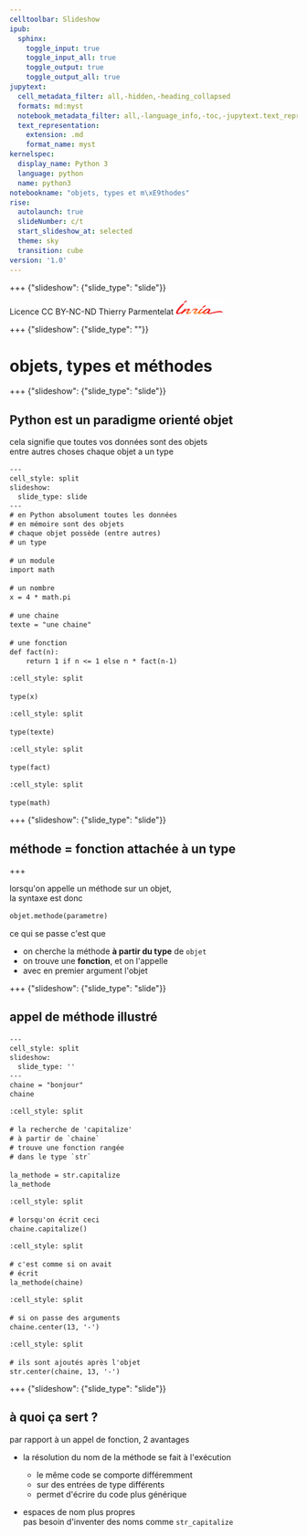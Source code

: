 ```yaml
---
celltoolbar: Slideshow
ipub:
  sphinx:
    toggle_input: true
    toggle_input_all: true
    toggle_output: true
    toggle_output_all: true
jupytext:
  cell_metadata_filter: all,-hidden,-heading_collapsed
  formats: md:myst
  notebook_metadata_filter: all,-language_info,-toc,-jupytext.text_representation.jupytext_version,-jupytext.text_representation.format_version
  text_representation:
    extension: .md
    format_name: myst
kernelspec:
  display_name: Python 3
  language: python
  name: python3
notebookname: "objets, types et m\xE9thodes"
rise:
  autolaunch: true
  slideNumber: c/t
  start_slideshow_at: selected
  theme: sky
  transition: cube
version: '1.0'
---
```


+++ {"slideshow": {"slide_type": "slide"}}

<div class="licence">
<span>Licence CC BY-NC-ND</span>
<span>Thierry Parmentelat</span>
<span><img src="media/inria-25-alpha.png" /></span>
</div>

+++ {"slideshow": {"slide_type": ""}}

# objets, types et méthodes

+++ {"slideshow": {"slide_type": "slide"}}

## Python est un paradigme orienté objet  

cela signifie que toutes vos données sont des objets  
entre autres choses chaque objet a un type

```{code-cell}
---
cell_style: split
slideshow:
  slide_type: slide
---
# en Python absolument toutes les données
# en mémoire sont des objets
# chaque objet possède (entre autres)
# un type

# un module
import math

# un nombre
x = 4 * math.pi

# une chaine
texte = "une chaine"

# une fonction
def fact(n):
    return 1 if n <= 1 else n * fact(n-1)
```

```{code-cell}
:cell_style: split

type(x)
```

```{code-cell}
:cell_style: split

type(texte)
```

```{code-cell}
:cell_style: split

type(fact)
```

```{code-cell}
:cell_style: split

type(math)
```

+++ {"slideshow": {"slide_type": "slide"}}

## méthode = fonction attachée à un type

+++

lorsqu'on appelle un méthode sur un objet,  
la syntaxe est donc  

```python
objet.methode(parametre)
```
    
ce qui se passe c'est que

* on cherche la méthode **à partir du type** de `objet`  
* on trouve une **fonction**, et on l'appelle 
* avec en premier argument l'objet

+++ {"slideshow": {"slide_type": "slide"}}

## appel de méthode illustré

```{code-cell}
---
cell_style: split
slideshow:
  slide_type: ''
---
chaine = "bonjour"
chaine
```

```{code-cell}
:cell_style: split

# la recherche de 'capitalize' 
# à partir de `chaine`
# trouve une fonction rangée
# dans le type `str`

la_methode = str.capitalize
la_methode
```

```{code-cell}
:cell_style: split

# lorsqu'on écrit ceci
chaine.capitalize()
```

```{code-cell}
:cell_style: split

# c'est comme si on avait
# écrit 
la_methode(chaine)
```

```{code-cell}
:cell_style: split

# si on passe des arguments
chaine.center(13, '-')
```

```{code-cell}
:cell_style: split

# ils sont ajoutés après l'objet
str.center(chaine, 13, '-')
```

+++ {"slideshow": {"slide_type": "slide"}}

## à quoi ça sert ?

par rapport à un appel de fonction, 2 avantages

* la résolution du nom de la méthode se fait à l'exécution
  * le même code se comporte différemment
  * sur des entrées de type différents
  * permet d'écrire du code plus générique

* espaces de nom plus propres  
  pas besoin d'inventer des noms comme `str_capitalize`
